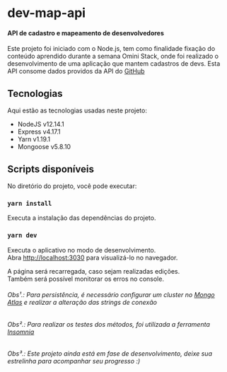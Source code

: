 # dev-map-api
#### API de cadastro e mapeamento de desenvolvedores
Este projeto foi iniciado com o Node.js, tem como finalidade fixação do conteúdo aprendido durante a semana Omini Stack, onde foi realizado o desenvolvimento de uma aplicação que mantem cadastros de devs.
Esta API consome dados providos da API do [GitHub](https://github.com) 

## Tecnologias 

Aqui estão as tecnologias usadas neste projeto:

* NodeJS v12.14.1
* Express v4.17.1
* Yarn v1.19.1
* Mongoose v5.8.10

## Scripts disponíveis

No diretório do projeto, você pode executar:

### `yarn install`

Executa a instalação das dependências do projeto.

### `yarn dev`

Executa o aplicativo no modo de desenvolvimento.<br />
Abra [http://localhost:3030](http://localhost:3030) para visualizá-lo no navegador.

A página será recarregada, caso sejam realizadas edições.<br />
Também será possível monitorar os erros no console.


###### *Obs¹.: Para persistência, é necessário configurar um cluster no [Mongo Atlas](https://www.mongodb.com/cloud/atlas) e realizar a alteração das strings de conexão*
###### *Obs².: Para realizar os testes dos métodos, foi utilizada a ferramenta [Insomnia](https://insomnia.rest/)*
###### *Obs³.: Este projeto ainda está em fase de desenvolvimento, deixe sua estrelinha para acompanhar seu progresso :)*
